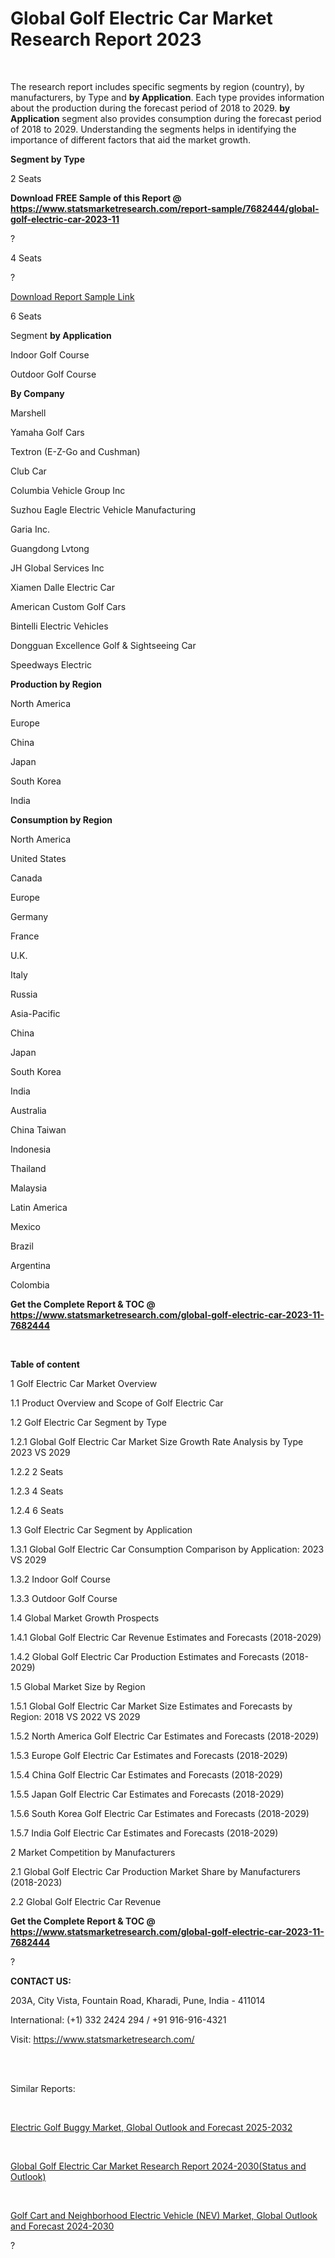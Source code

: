 <h1>Global Golf Electric Car Market Research Report 2023</h1><br/><p>The research report includes specific segments by region (country), by manufacturers, by Type and <strong>by Application</strong>. Each type provides information about the production during the forecast period of 2018 to 2029. <strong>by Application</strong> segment also provides consumption during the forecast period of 2018 to 2029. Understanding the segments helps in identifying the importance of different factors that aid the market growth.</p>
 
 
 
 <p><strong>Segment by Type</strong></p>
 
 
 
 <p>2 Seats</p>
 
 
 
 <div><b>Download FREE Sample of this Report @ <a href="https://www.statsmarketresearch.com/download-free-sample/7682444/global-golf-electric-car-2023-11">https://www.statsmarketresearch.com/report-sample/7682444/global-golf-electric-car-2023-11</a></b></div>
 
 
 
 <p>? </p>
 
 
 
 <p>4 Seats</p>
 
 
 
 <p>? </p>
 
 
 
 <p><a href="https://www.statsmarketresearch.com/download-free-sample/7682444/global-golf-electric-car-2023-11">Download Report Sample Link</a></p>
 
 
 
 <p>6 Seats</p>
 
 
 
 <p>Segment <strong>by Application</strong></p>
 
 
 
 <p>Indoor Golf Course</p>
 
 
 
 <p>Outdoor Golf Course</p>
 
 
 
 <p><strong>By Company</strong></p>
 
 
 
 <p>Marshell</p>
 
 
 
 <p>Yamaha Golf Cars</p>
 
 
 
 <p>Textron (E-Z-Go and Cushman)</p>
 
 
 
 <p>Club Car</p>
 
 
 
 <p>Columbia Vehicle Group Inc</p>
 
 
 
 <p>Suzhou Eagle Electric Vehicle Manufacturing</p>
 
 
 
 <p>Garia Inc.</p>
 
 
 
 <p>Guangdong Lvtong</p>
 
 
 
 <p>JH Global Services Inc</p>
 
 
 
 <p>Xiamen Dalle Electric Car</p>
 
 
 
 <p>American Custom Golf Cars</p>
 
 
 
 <p>Bintelli Electric Vehicles</p>
 
 
 
 <p>Dongguan Excellence Golf & Sightseeing Car</p>
 
 
 
 <p>Speedways Electric</p>
 
 
 
 <p><strong>Production by Region</strong></p>
 
 
 
 <p>North America</p>
 
 
 
 <p>Europe</p>
 
 
 
 <p>China</p>
 
 
 
 <p>Japan</p>
 
 
 
 <p>South Korea</p>
 
 
 
 <p>India</p>
 
 
 
 <p><strong>Consumption by Region</strong></p>
 
 
 
 <p>North America</p>
 
 
 
 <p>United States</p>
 
 
 
 <p>Canada</p>
 
 
 
 <p>Europe</p>
 
 
 
 <p>Germany</p>
 
 
 
 <p>France</p>
 
 
 
 <p>U.K.</p>
 
 
 
 <p>Italy</p>
 
 
 
 <p>Russia</p>
 
 
 
 <p>Asia-Pacific</p>
 
 
 
 <p>China</p>
 
 
 
 <p>Japan</p>
 
 
 
 <p>South Korea</p>
 
 
 
 <p>India</p>
 
 
 
 <p>Australia</p>
 
 
 
 <p>China Taiwan</p>
 
 
 
 <p>Indonesia</p>
 
 
 
 <p>Thailand</p>
 
 
 
 <p>Malaysia</p>
 
 
 
 <p>Latin America</p>
 
 
 
 <p>Mexico</p>
 
 
 
 <p>Brazil</p>
 
 
 
 <p>Argentina</p>
 
 
 
 <p>Colombia</p>
 
 
 
 <div><b>Get the Complete Report & TOC @ <a href="https://www.statsmarketresearch.com/global-golf-electric-car-2023-11-7682444">https://www.statsmarketresearch.com/global-golf-electric-car-2023-11-7682444</a></b></div>
 
 
 
 <p><br />
 
 <b>Table of content</b></p>
 
 
 
 <p>1 Golf Electric Car Market Overview<br />
 
 1.1 Product Overview and Scope of Golf Electric Car<br />
 
 1.2 Golf Electric Car Segment by Type<br />
 
 1.2.1 Global Golf Electric Car Market Size Growth Rate Analysis by Type 2023 VS 2029<br />
 
 1.2.2 2 Seats<br />
 
 1.2.3 4 Seats<br />
 
 1.2.4 6 Seats<br />
 
 1.3 Golf Electric Car Segment by Application<br />
 
 1.3.1 Global Golf Electric Car Consumption Comparison by Application: 2023 VS 2029<br />
 
 1.3.2 Indoor Golf Course<br />
 
 1.3.3 Outdoor Golf Course<br />
 
 1.4 Global Market Growth Prospects<br />
 
 1.4.1 Global Golf Electric Car Revenue Estimates and Forecasts (2018-2029)<br />
 
 1.4.2 Global Golf Electric Car Production Estimates and Forecasts (2018-2029)<br />
 
 1.5 Global Market Size by Region<br />
 
 1.5.1 Global Golf Electric Car Market Size Estimates and Forecasts by Region: 2018 VS 2022 VS 2029<br />
 
 1.5.2 North America Golf Electric Car Estimates and Forecasts (2018-2029)<br />
 
 1.5.3 Europe Golf Electric Car Estimates and Forecasts (2018-2029)<br />
 
 1.5.4 China Golf Electric Car Estimates and Forecasts (2018-2029)<br />
 
 1.5.5 Japan Golf Electric Car Estimates and Forecasts (2018-2029)<br />
 
 1.5.6 South Korea Golf Electric Car Estimates and Forecasts (2018-2029)<br />
 
 1.5.7 India Golf Electric Car Estimates and Forecasts (2018-2029)<br />
 
 2 Market Competition by Manufacturers<br />
 
 2.1 Global Golf Electric Car Production Market Share by Manufacturers (2018-2023)<br />
 
 2.2 Global Golf Electric Car Revenue</p>
 
 
 
 <div><b>Get the Complete Report & TOC @ <a href="https://www.statsmarketresearch.com/global-golf-electric-car-2023-11-7682444">https://www.statsmarketresearch.com/global-golf-electric-car-2023-11-7682444</a></b></div>
 
 
 
 <p>? </p>
 
 
 
 <p><b>CONTACT US:</b><br />
 
 203A, City Vista, Fountain Road, Kharadi, Pune, India - 411014<br />
 
 International: (+1) 332 2424 294 / +91 916-916-4321<br />
 
 Visit: <a href="https://www.statsmarketresearch.com/">https://www.statsmarketresearch.com/</a><br />
 
 <br />
 
 <br />
 
 Similar Reports:<br />
 
 <br />
 
 <a href="https://www.statsmarketresearch.com/global-electric-golf-buggy-forecast-2025-2032-303-8033856">Electric Golf Buggy Market, Global Outlook and Forecast 2025-2032</a><br />
 
 <br />
 
 <a href="https://www.statsmarketresearch.com/global-golf-electric-car-2024-2030-423-7956242">Global Golf Electric Car Market Research Report 2024-2030(Status and Outlook)</a><br />
 
 <br />
 
 <a href="https://www.statsmarketresearch.com/global-golf-cart-neighborhood-electric-vehicle-forecast-2024-2030-650-7899034">Golf Cart and Neighborhood Electric Vehicle (NEV) Market, Global Outlook and Forecast 2024-2030</a><br />
 
 ? </p>